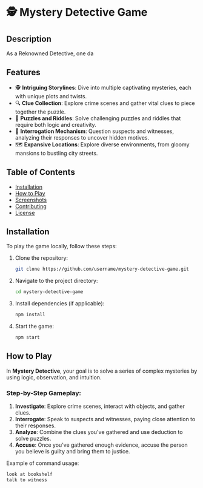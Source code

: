 # 🕵️ Mystery Detective Game

## Description
As a Reknowned Detective, one da

## Features
- 🕵️ **Intriguing Storylines**: Dive into multiple captivating mysteries, each with unique plots and twists.
- 🔍 **Clue Collection**: Explore crime scenes and gather vital clues to piece together the puzzle.
- 🧠 **Puzzles and Riddles**: Solve challenging puzzles and riddles that require both logic and creativity.
- 👥 **Interrogation Mechanism**: Question suspects and witnesses, analyzing their responses to uncover hidden motives.
- 🗺️ **Expansive Locations**: Explore diverse environments, from gloomy mansions to bustling city streets.

## Table of Contents
- [Installation](#installation)
- [How to Play](#how-to-play)
- [Screenshots](#screenshots)
- [Contributing](#contributing)
- [License](#license)

## Installation
To play the game locally, follow these steps:

1. Clone the repository:
    ```bash
    git clone https://github.com/username/mystery-detective-game.git
    ```

2. Navigate to the project directory:
    ```bash
    cd mystery-detective-game
    ```

3. Install dependencies (if applicable):
    ```bash
    npm install
    ```

4. Start the game:
    ```bash
    npm start
    ```

## How to Play
In **Mystery Detective**, your goal is to solve a series of complex mysteries by using logic, observation, and intuition.

### Step-by-Step Gameplay:
1. **Investigate**: Explore crime scenes, interact with objects, and gather clues.
2. **Interrogate**: Speak to suspects and witnesses, paying close attention to their responses.
3. **Analyze**: Combine the clues you've gathered and use deduction to solve puzzles.
4. **Accuse**: Once you've gathered enough evidence, accuse the person you believe is guilty and bring them to justice.

Example of command usage:
```bash
look at bookshelf
talk to witness
